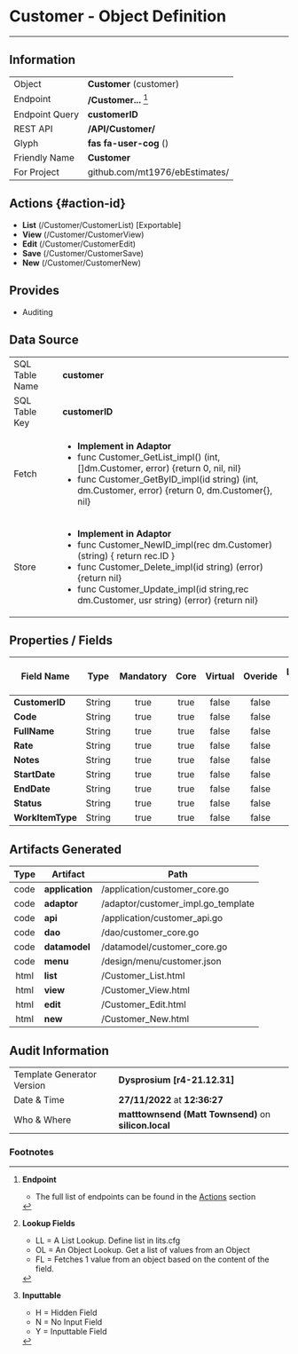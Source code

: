 # **Customer** - Object Definition
---
##  Information
|   |   |
|---|---|
|Object         |**Customer** (customer) |
|Endpoint 	    |**/Customer...** [^1]|
|Endpoint Query |**customerID**|
|REST API|**/API/Customer/**|
Glyph|**fas fa-user-cog** ()
Friendly Name|**Customer**|
|For Project    |github.com/mt1976/ebEstimates/|

##  Actions {#action-id}
* **List** (/Customer/CustomerList) [Exportable]
* **View** (/Customer/CustomerView)
* **Edit** (/Customer/CustomerEdit)
* **Save** (/Customer/CustomerSave)
* **New** (/Customer/CustomerNew)








##  Provides


* Auditing 




##  Data Source 
|   |   |
|---|---|
SQL Table Name       | **customer**
SQL Table Key | **customerID**
Fetch|<ul><li>**Implement in Adaptor**</li><li> func Customer_GetList_impl() (int, []dm.Customer, error) {return 0, nil, nil}</li><li>func Customer_GetByID_impl(id string) (int, dm.Customer, error) {return 0, dm.Customer{}, nil}</li></ul>
Store|<ul><li>**Implement in Adaptor**</li><li>func Customer_NewID_impl(rec dm.Customer) (string) { return rec.ID } </li><li>func Customer_Delete_impl(id string) (error) {return nil}</li><li>func Customer_Update_impl(id string,rec dm.Customer, usr string) (error) {return nil}</li></ul>

##  Properties / Fields
| Field Name| Type | Mandatory | Core | Virtual | Overide | Lookup [^2]| Lookup Object      | Lookup Field Source         | Lookup Return Value                | Inputable [^3]|DB Column|Default Value| No Change | Callout | Internal | Display | Mask |
| -- | --  | :--: | :--: | :--: |:--: |:--: |:--: |-- |-- |:--: |-- | --| :--: | :--: | :--: | -- | -- |
|**CustomerID**|String|true|true|false|false|||||Y|CustomerID||false|false|false|text||
|**Code**|String|true|true|false|false|||||Y|Code||false|false|false|text||
|**FullName**|String|true|true|false|false|||||Y|FullName||false|false|false|text||
|**Rate**|String|true|true|false|false|||||Y|Rate||false|false|false|text||
|**Notes**|String|true|true|false|false|||||Y|Notes||false|false|false|text||
|**StartDate**|String|true|true|false|false|||||Y|StartDate||false|false|false|text||
|**EndDate**|String|true|true|false|false|||||Y|EndDate||false|false|false|text||
|**Status**|String|true|true|false|false|||||Y|Status||false|false|false|text||
|**WorkItemType**|String|true|true|false|false|||||Y|WorkItemType||false|false|false|text||


##  Artifacts Generated
| Type | Artifact | Path|
| :--: | -- | -- |
| code | **application** | /application/customer_core.go |
| code | **adaptor** | /adaptor/customer_impl.go_template |
| code | **api** | /application/customer_api.go |
| code | **dao** | /dao/customer_core.go |
| code | **datamodel** | /datamodel/customer_core.go |
| code | **menu** | /design/menu/customer.json |
| html | **list** | /Customer_List.html |
| html | **view** | /Customer_View.html |
| html | **edit** | /Customer_Edit.html |
| html | **new** | /Customer_New.html |


## Audit Information
|   |   |
|---|---|
Template Generator Version   | **Dysprosium [r4-21.12.31]**
Date & Time		     | **27/11/2022** at **12:36:27**
Who & Where		     | **matttownsend (Matt Townsend)** on **silicon.local**

### Footnotes
[^1]: **Endpoint**
    * The full list of endpoints can be found in the [Actions](#action-id) section
[^2]: **Lookup Fields**
    * LL = A List Lookup. Define list in lits.cfg
    * OL = An Object Lookup. Get a list of values from an Object
    * FL = Fetches 1 value from an object based on the content of the field. 
[^3]: **Inputtable**   
    * H = Hidden Field
    * N = No Input Field
    * Y = Inputtable Field
